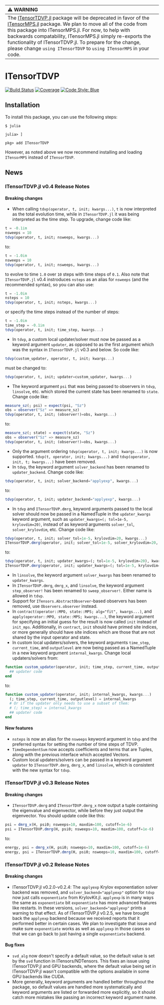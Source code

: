 | :warning: WARNING          |
|:---------------------------|
| The [ITensorTDVP.jl](https://github.com/ITensor/ITensorTDVP.jl) package will be deprecated in favor of the [ITensorMPS.jl](https://github.com/ITensor/ITensorMPS.jl) package. We plan to move all of the code from this package into ITensorMPS.jl. For now, to help with backwards compatability, ITensorMPS.jl simply re-exports the functionality of ITensorTDVP.jl. To prepare for the change, please change `using ITensorTDVP` to `using ITensorMPS` in your code. |

# ITensorTDVP

[![Build Status](https://github.com/mtfishman/ITensorTDVP.jl/actions/workflows/CI.yml/badge.svg?branch=main)](https://github.com/mtfishman/ITensorTDVP.jl/actions/workflows/CI.yml?query=branch%3Amain)
[![Coverage](https://codecov.io/gh/mtfishman/ITensorTDVP.jl/branch/main/graph/badge.svg)](https://codecov.io/gh/mtfishman/ITensorTDVP.jl)
[![Code Style: Blue](https://img.shields.io/badge/code%20style-blue-4495d1.svg)](https://github.com/invenia/BlueStyle)

## Installation

To install this package, you can use the following steps:
```
$ julia

julia> ]

pkg> add ITensorTDVP
```
However, as noted above we now recommend installing and loading `ITensorMPS` instead of `ITensorTDVP`.

## News

### ITensorTDVP.jl v0.4 Release Notes

#### Breaking changes

- When calling `tdvp(operator, t, init; kwargs...)`, `t` is now interpreted as the total evolution time, while in `ITensorTDVP.jl` it was being interpreted as the time step. To upgrade, change code like:
```julia
t = -0.1im
nsweeps = 10
tdvp(operator, t, init; nsweeps, kwargs...)
```
to:
```julia
t = -1.0im
nsweeps = 10
tdvp(operator, t, init; nsweeps, kwargs...)
```
to evolve to time `1.0` over `10` steps with time steps of `0.1`. Also note that `ITensorTDVP.jl` v0.4 instroduces `nsteps` as an alias for `nsweeps` (and the recommended syntax), so you can also use:
```julia
t = -1.0im
nsteps = 10
tdvp(operator, t, init; nsteps, kwargs...)
```
or specify the time steps instead of the number of steps:
```julia
t = -1.0im
time_step = -0.1im
tdvp(operator, t, init; time_step, kwargs...)
```
- In `tdvp`, a custom local updater/solver must now be passed as a keyword argument `updater`, as opposed to as the first argument which was the syntax in `ITensorTDVP.jl` v0.3 and below. So code like:
```julia
tdvp(custom_updater, operator, t, init; kwargs...)
```
must be changed to:
```julia
tdvp(operator, t, init; updater=custom_updater, kwargs...)
```
- The keyword argument `psi` that was being passed to observers in `tdvp`, `linsolve`, etc. which stored the current state has been renamed to `state`. Change code like:
```julia
measure_sz(; psi) = expect(psi, "Sz")
obs = observer("Sz" => measure_sz)
tdvp(operator, t, init; (observer!)=obs, kwargs...)
```
to:
```julia
measure_sz(; state) = expect(state, "Sz")
obs = observer("Sz" => measure_sz)
tdvp(operator, t, init; (observer!)=obs, kwargs...)
```
- Only the argument ordering `tdvp(operator, t, init; kwargs...)` is now supported. `tdvp(t, operator, init; kwargs...)` and `tdvp(operator, init, t; kwargs...)` have been removed.
- In `tdvp`, the keyword argument `solver_backend` has been renamed to `updater_backend`. Change code like:
```julia
tdvp(operator, t, init; solver_backend="applyexp", kwargs...)
```
to:
```julia
tdvp(operator, t, init; updater_backend="applyexp", kwargs...)
```
- In `tdvp` and `ITensorTDVP.dmrg`, keyword arguments passed to the local solver should now be passed in a NamedTuple in the `updater_kwargs` keyword argument, such as `updater_kwargs=(; tol=1e-5, krylovdim=20)`, instead of as keyword arguments `solver_tol`, `solver_krylovdim`, etc. Change code like:
```julia
tdvp(operator, t, init; solver_tol=1e-5, krylovdim=20, kwargs...)
ITensorTDVP.dmrg(operator, init; solver_tol=1e-5, solver_krylovdim=20, kwargs...)
```
to:
```julia
tdvp(operator, t, init; updater_kwargs=(; tol=1e-5, krylovdim=20), kwargs...)
ITensorTDVP.dmrg(operator, init; updater_kwargs=(; tol=1e-5, krylovdim=20), kwargs...)
```
- In `linsolve`, the keyword argument `solver_kwargs` has been renamed to `updater_kwargs`.
- In `ITensorTDVP.dmrg`, `dmrg_x`, and `linsolve`, the keyword argument `step_observer!` has been renamed to `sweep_observer!`. Either name is allowed in `tdvp`.
- Support for `ITensors.AbstractObserver`-based observers has been removed, use `Observers.observer` instead.
- In `contract(operator::MPO, state::MPS; alg="fit", kwargs...)`, and `apply(operator::MPO, state::MPS; kwargs...)`, the keyword argument for specifying an initial guess for the result is now called `init` instead of `init_mps`. Additionally, in `contract`, `init` should have primed site indices, or more generally should have site indices which are those that are not shared by the input operator and state.
- In custom local updaters/solvers, the keyword arguments `time_step`, `current_time`, and `outputlevel` are now being passed as a NamedTuple in a new keyword argument `internal_kwargs`. Change local updaters/solvers from:
```julia
function custom_updater(operator, init; time_step, current_time, outputlevel, kwargs...)
  ## updater code
end
```
to:
```julia
function custom_updater(operator, init; internal_kwargs, kwargs...)
  (; time_step, current_time, outputlevel) = internal_kwargs
  # Or if the updater only needs to use a subset of them:
  # (; time_step) = internal_kwargs
  ## updater code
end
```

#### New features

- `nsteps` is now an alias for the `nsweeps` keyword argument in `tdvp` and the preferred syntax for setting the number of time steps of TDVP.
- `TimeDependentSum` now accepts coefficients and terms that are Tuples, along with the previous interface which accepted Vectors.
- Custom local updaters/solvers can be passed in a keyword argument `updater` to `ITensorTDVP.dmrg`, `dmrg_x`, and `linsolve`, which is consistent with the new syntax for `tdvp`.

### ITensorTDVP.jl v0.3 Release Notes

#### Breaking changes

- `ITensorTDVP.dmrg` and `ITensorTDVP.dmrg_x` now output a tuple containing the eigenvalue and eigenvector, while before they just output the eigenvector. You should update code like this:
```julia
psi = dmrg_x(H, psi0; nsweeps=10, maxdim=100, cutoff=1e-6)
psi = ITensorTDVP.dmrg(H, psi0; nsweeps=10, maxdim=100, cutoff=1e-6)
```
to:
```julia
energy, psi = dmrg_x(H, psi0; nsweeps=10, maxdim=100, cutoff=1e-6)
energy, psi = ITensorTDVP.dmrg(H, psi0; nsweeps=10, maxdim=100, cutoff=1e-6)
```

### ITensorTDVP.jl v0.2 Release Notes

#### Breaking changes

- ITensorTDVP.jl v0.2.0-v0.2.4: The `applyexp` Krylov exponentiation solver backend was removed, and `solver_backend="applyexp"` option for `tdvp` now just calls `exponentiate` from KrylovKit.jl. `applyexp` is in many ways the same as `exponentiate` bit `exponentiate` has more advanced features like restarts. In these versions, `solver_backend="applyexp"` prints a warning to that effect. As of ITensorTDVP.jl v0.2.5, we have brought back the `applyexp` backend because we received reports that it performed better in certain cases. We plan to investigate that issue and make sure `exponentiate` works as well as `applyexp` in those cases so that we can go back to just having a single `exponentiate` backend.

#### Bug fixes

- `svd_alg` now doesn't specify a default value, so the default value is set by the `svd` function in ITensors/NDTensors. This fixes an issue using ITensorTDVP.jl and GPU backends, where the default value being set in ITensorTDVP.jl wasn't compatible with the options available in some GPU backends like CUDA.
- More generally, keyword arguments are handled better throughout the package, so default values are handled more systematically and keyword arguments are listed or forwarded more explicitly, so it should catch more mistakes like passing an incorrect keyword argument name.
